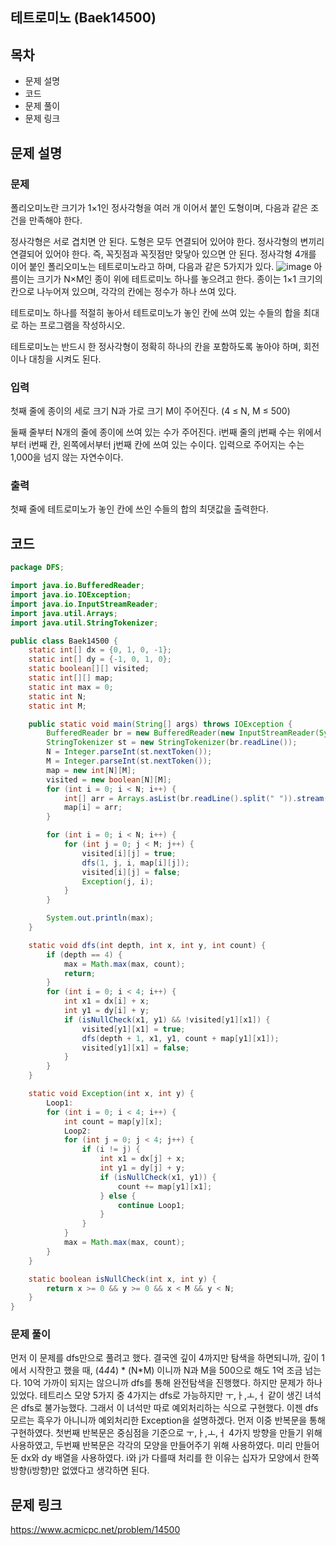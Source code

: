 ## 테트로미노 (Baek14500)
## 목차
- 문제 설명
- 코드
- 문제 풀이
- 문제 링크


## 문제 설명
### 문제
폴리오미노란 크기가 1×1인 정사각형을 여러 개 이어서 붙인 도형이며, 다음과 같은 조건을 만족해야 한다.

정사각형은 서로 겹치면 안 된다.
도형은 모두 연결되어 있어야 한다.
정사각형의 변끼리 연결되어 있어야 한다. 즉, 꼭짓점과 꼭짓점만 맞닿아 있으면 안 된다.
정사각형 4개를 이어 붙인 폴리오미노는 테트로미노라고 하며, 다음과 같은 5가지가 있다.
![image](https://user-images.githubusercontent.com/50603273/227102248-5dcc5d57-a9cc-4343-adb8-844c5ff0f767.png)
아름이는 크기가 N×M인 종이 위에 테트로미노 하나를 놓으려고 한다. 종이는 1×1 크기의 칸으로 나누어져 있으며, 각각의 칸에는 정수가 하나 쓰여 있다.

테트로미노 하나를 적절히 놓아서 테트로미노가 놓인 칸에 쓰여 있는 수들의 합을 최대로 하는 프로그램을 작성하시오.

테트로미노는 반드시 한 정사각형이 정확히 하나의 칸을 포함하도록 놓아야 하며, 회전이나 대칭을 시켜도 된다.

### 입력
첫째 줄에 종이의 세로 크기 N과 가로 크기 M이 주어진다. (4 ≤ N, M ≤ 500)

둘째 줄부터 N개의 줄에 종이에 쓰여 있는 수가 주어진다. i번째 줄의 j번째 수는 위에서부터 i번째 칸, 왼쪽에서부터 j번째 칸에 쓰여 있는 수이다. 입력으로 주어지는 수는 1,000을 넘지 않는 자연수이다.

### 출력
첫째 줄에 테트로미노가 놓인 칸에 쓰인 수들의 합의 최댓값을 출력한다.


## 코드
```java
package DFS;

import java.io.BufferedReader;
import java.io.IOException;
import java.io.InputStreamReader;
import java.util.Arrays;
import java.util.StringTokenizer;

public class Baek14500 {
    static int[] dx = {0, 1, 0, -1};
    static int[] dy = {-1, 0, 1, 0};
    static boolean[][] visited;
    static int[][] map;
    static int max = 0;
    static int N;
    static int M;

    public static void main(String[] args) throws IOException {
        BufferedReader br = new BufferedReader(new InputStreamReader(System.in));
        StringTokenizer st = new StringTokenizer(br.readLine());
        N = Integer.parseInt(st.nextToken());
        M = Integer.parseInt(st.nextToken());
        map = new int[N][M];
        visited = new boolean[N][M];
        for (int i = 0; i < N; i++) {
            int[] arr = Arrays.asList(br.readLine().split(" ")).stream().mapToInt(Integer::parseInt).toArray();
            map[i] = arr;
        }

        for (int i = 0; i < N; i++) {
            for (int j = 0; j < M; j++) {
                visited[i][j] = true;
                dfs(1, j, i, map[i][j]);
                visited[i][j] = false;
                Exception(j, i);
            }
        }

        System.out.println(max);
    }

    static void dfs(int depth, int x, int y, int count) {
        if (depth == 4) {
            max = Math.max(max, count);
            return;
        }
        for (int i = 0; i < 4; i++) {
            int x1 = dx[i] + x;
            int y1 = dy[i] + y;
            if (isNullCheck(x1, y1) && !visited[y1][x1]) {
                visited[y1][x1] = true;
                dfs(depth + 1, x1, y1, count + map[y1][x1]);
                visited[y1][x1] = false;
            }
        }
    }

    static void Exception(int x, int y) {
        Loop1:
        for (int i = 0; i < 4; i++) {
            int count = map[y][x];
            Loop2:
            for (int j = 0; j < 4; j++) {
                if (i != j) {
                    int x1 = dx[j] + x;
                    int y1 = dy[j] + y;
                    if (isNullCheck(x1, y1)) {
                        count += map[y1][x1];
                    } else {
                        continue Loop1;
                    }
                }
            }
            max = Math.max(max, count);
        }
    }

    static boolean isNullCheck(int x, int y) {
        return x >= 0 && y >= 0 && x < M && y < N;
    }
}


```


### 문제 풀이
먼저 이 문제를 dfs만으로 풀려고 했다. 결국엔 깊이 4까지만 탐색을 하면되니까, 깊이 1에서 시작한고 했을 때, (4*4*4) * (N*M) 이니까 N과 M을 500으로 해도 1억 조금 넘는다. 10억 가까이 되지는 않으니까 dfs를 통해 완전탐색을 진행했다.
하지만 문제가 하나 있었다. 테트리스 모양 5가지 중 4가지는 dfs로 가능하지만 ㅜ,ㅏ,ㅗ,ㅓ 같이 생긴 녀석은 dfs로 불가능했다. 그래서 이 녀석만 따로 예외처리하는 식으로 구현했다.
이젠 dfs 모르는 흑우가 아니니까 예외처리한 Exception을 설명하겠다.
먼저 이중 반복문을 통해 구현하였다. 첫번째 반복문은 중심점을 기준으로 ㅜ,ㅏ,ㅗ,ㅓ 4가지 방향을 만들기 위해 사용하였고, 두번째 반복문은 각각의 모양을 만들어주기 위해 사용하였다.
미리 만들어둔 dx와 dy 배열을 사용하였다. i와 j가 다를때 처리를 한 이유는 십자가 모양에서 한쪽 방향(i방향)만 없앴다고 생각하면 된다.

## 문제 링크
https://www.acmicpc.net/problem/14500
